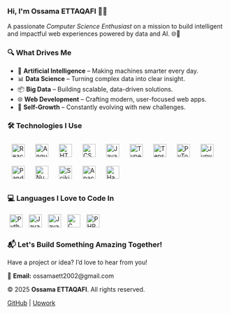 <h3>Hi, I'm <strong>Ossama ETTAQAFI</strong> 👋🏻</h3>
<p>A passionate <em>Computer Science Enthusiast</em> on a mission to build intelligent and impactful web experiences powered by data and AI. 🌐🤖</p>

<!-- Interests Section -->
<h3>🔍 What Drives Me</h3>
<ul>
  <li>🧠 <strong>Artificial Intelligence</strong> – Making machines smarter every day.</li>
  <li>📊 <strong>Data Science</strong> – Turning complex data into clear insight.</li>
  <li>📦 <strong>Big Data</strong> – Building scalable, data-driven solutions.</li>
  <li>🌐 <strong>Web Development</strong> – Crafting modern, user-focused web apps.</li>
  <li>🚀 <strong>Self-Growth</strong> – Constantly evolving with new challenges.</li>
</ul>

<!-- Tools Section -->
<h3>🛠️ Technologies I Use</h3>
<p>
  <!-- Web Dev Tools -->
  <img src="https://cdn.jsdelivr.net/gh/devicons/devicon/icons/react/react-original.svg" alt="React" width="30" style="margin:10px;">
  <img src="https://cdn.jsdelivr.net/gh/devicons/devicon/icons/angularjs/angularjs-original.svg" alt="Angular" width="30" style="margin:10px;">
  <img src="https://cdn.jsdelivr.net/gh/devicons/devicon/icons/html5/html5-original.svg" alt="HTML5" width="30" style="margin:10px;">
  <img src="https://cdn.jsdelivr.net/gh/devicons/devicon/icons/css3/css3-original.svg" alt="CSS3" width="30" style="margin:10px;">
  <img src="https://cdn.jsdelivr.net/gh/devicons/devicon/icons/javascript/javascript-original.svg" alt="JavaScript" width="30" style="margin:10px;">
  <img src="https://cdn.jsdelivr.net/gh/devicons/devicon/icons/typescript/typescript-original.svg" alt="TypeScript" width="30" style="margin:10px;">

  <!-- AI Tools -->
  <img src="https://cdn.jsdelivr.net/gh/devicons/devicon/icons/tensorflow/tensorflow-original.svg" alt="TensorFlow" width="30" style="margin:10px;">
  <img src="https://cdn.jsdelivr.net/gh/devicons/devicon/icons/pytorch/pytorch-original.svg" alt="PyTorch" width="30" style="margin:10px;">

  <!-- Data Science Tools -->
  <img src="https://cdn.jsdelivr.net/gh/devicons/devicon/icons/jupyter/jupyter-original.svg" alt="Jupyter" width="30" style="margin:10px;">
  <img src="https://cdn.jsdelivr.net/gh/devicons/devicon/icons/pandas/pandas-original.svg" alt="Pandas" width="30" style="margin:10px;">
  <img src="https://cdn.jsdelivr.net/gh/devicons/devicon/icons/numpy/numpy-original.svg" alt="NumPy" width="30" style="margin:10px;">
  <img src="https://upload.wikimedia.org/wikipedia/commons/0/05/Scikit_learn_logo_small.svg" alt="Scikit-learn" width="30" style="margin:10px;">

  <!-- Big Data Tools -->
  <img src="https://raw.githubusercontent.com/valohai/ml-logos/master/spark.svg" alt="Apache Spark" width="30" style="margin:10px;">
  <img src="https://www.vectorlogo.zone/logos/apache_hadoop/apache_hadoop-icon.svg" alt="Hadoop" width="30" style="margin:10px;">
</p>

<!-- Programming Languages -->
<h3>💻 Languages I Love to Code In</h3>
<p>
  <img src="https://cdn.jsdelivr.net/gh/devicons/devicon/icons/python/python-original.svg" alt="Python" width="30" style="margin:5px;">
  <img src="https://cdn.jsdelivr.net/gh/devicons/devicon/icons/javascript/javascript-original.svg" alt="JavaScript" width="30" style="margin:5px;">
  <img src="https://cdn.jsdelivr.net/gh/devicons/devicon/icons/java/java-original.svg" alt="Java" width="30" style="margin:5px;">
  <img src="https://cdn.jsdelivr.net/gh/devicons/devicon/icons/c/c-original.svg" alt="C" width="30" style="margin:5px;">
  <img src="https://cdn.jsdelivr.net/gh/devicons/devicon/icons/php/php-original.svg" alt="PHP" width="30" style="margin:5px;">
</p>

<!-- Contact Section -->
<h3>📬 Let's Build Something Amazing Together!</h3>
<p>Have a project or idea? I’d love to hear from you!</p>
<p>
  📧 <strong>Email:</strong> ossamaett2002@gmail.com
</p>

<!-- Footer Section -->
<footer>
  <p>© 2025 <strong>Ossama ETTAQAFI</strong>. All rights reserved.</p>
  <p>
    <a href="https://github.com/ossama-ettaqafi">GitHub</a>
    |
    <a href="https://www.upwork.com/freelancers/~01f4c13eeb9438d8b6">Upwork</a>
  </p>
</footer>
